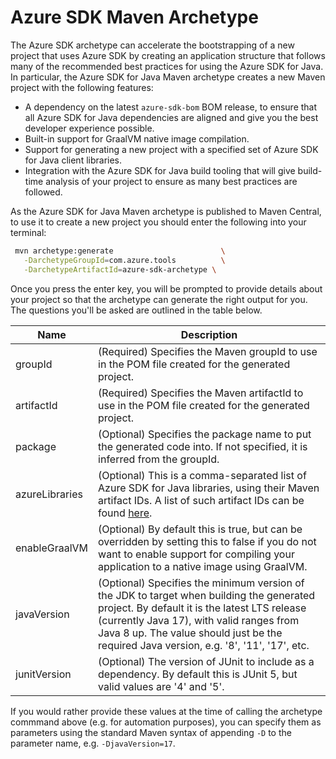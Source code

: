 # Azure SDK Maven Archetype

The Azure SDK archetype can accelerate the bootstrapping of a new project that uses Azure SDK by 
creating an application structure that follows many of the recommended best practices for using the Azure SDK for Java. In particular, the Azure SDK for Java Maven archetype creates a new Maven project with the following features:

* A dependency on the latest `azure-sdk-bom` BOM release, to ensure that all Azure SDK for Java dependencies are aligned and give you the best developer experience possible.
* Built-in support for GraalVM native image compilation.
* Support for generating a new project with a specified set of Azure SDK for Java client libraries.
* Integration with the Azure SDK for Java build tooling that will give build-time analysis of your project to ensure as many best practices are followed.

As the Azure SDK for Java Maven archetype is published to Maven Central, to use it to create a new project you should enter the following into your terminal:

```sh
 mvn archetype:generate                        \
   -DarchetypeGroupId=com.azure.tools          \
   -DarchetypeArtifactId=azure-sdk-archetype \
```

Once you press the enter key, you will be prompted to provide details about your project so that the archetype can generate the right output for you. The questions you'll be asked are outlined in the table below.

| Name           | Description  |
|----------------|--------------|
| groupId        | (Required) Specifies the Maven groupId to use in the POM file created for the generated project.  |
| artifactId     | (Required) Specifies the Maven artifactId to use in the POM file created for the generated project.  |
| package        | (Optional) Specifies the package name to put the generated code into. If not specified, it is inferred from the groupId. |
| azureLibraries | (Optional) This is a comma-separated list of Azure SDK for Java libraries, using their Maven artifact IDs. A list of such artifact IDs can be found [here](https://azure.github.io/azure-sdk/releases/latest/java.html). |
| enableGraalVM  | (Optional) By default this is true, but can be overridden by setting this to false if you do not want to enable support for compiling your application to a native image using GraalVM. |
| javaVersion    | (Optional) Specifies the minimum version of the JDK to target when building the generated project. By default it is the latest LTS release (currently Java 17), with valid ranges from Java 8 up. The value should just be the required Java version, e.g. '8', '11', '17', etc. |
| junitVersion   | (Optional) The version of JUnit to include as a dependency. By default this is JUnit 5, but valid values are '4' and '5'. |

If you would rather provide these values at the time of calling the archetype commmand above (e.g. for automation purposes), you can specify them as parameters using the standard Maven syntax of appending `-D` to the parameter name, e.g. `-DjavaVersion=17`.
